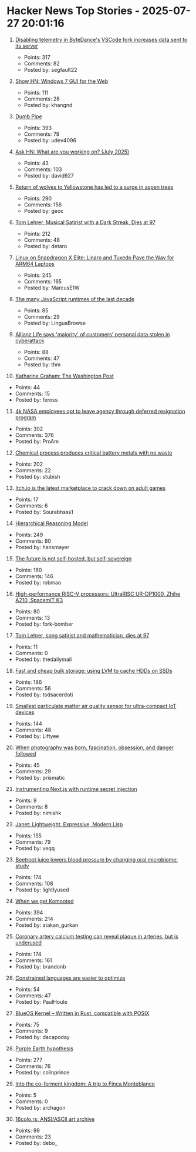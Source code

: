 # Hacker News Top Stories - 2025-07-27 20:01:16

1. [Disabling telemetry in ByteDance's VSCode fork increases data sent to its server](https://github.com/segmentationf4u1t/trae_telemetry_research)
   - Points: 317
   - Comments: 82
   - Posted by: segfault22

2. [Show HN: Windows 7 GUI for the Web](https://khang-nd.github.io/7.css/)
   - Points: 111
   - Comments: 28
   - Posted by: khangnd

3. [Dumb Pipe](https://www.dumbpipe.dev/)
   - Points: 393
   - Comments: 79
   - Posted by: udev4096

4. [Ask HN: What are you working on? (July 2025)](undefined)
   - Points: 43
   - Comments: 103
   - Posted by: david927

5. [Return of wolves to Yellowstone has led to a surge in aspen trees](https://www.livescience.com/animals/land-mammals/return-of-wolves-to-yellowstone-has-led-to-a-surge-in-aspen-trees-unseen-for-80-years)
   - Points: 290
   - Comments: 156
   - Posted by: geox

6. [Tom Lehrer, Musical Satirist with a Dark Streak, Dies at 97](https://www.nytimes.com/2025/07/27/arts/music/tom-lehrer-dead.html)
   - Points: 212
   - Comments: 48
   - Posted by: detaro

7. [Linux on Snapdragon X Elite: Linaro and Tuxedo Pave the Way for ARM64 Laptops](https://www.linaro.org/blog/linux-on-snapdragon-x-elite/)
   - Points: 245
   - Comments: 165
   - Posted by: MarcusE1W

8. [The many JavaScript runtimes of the last decade](https://buttondown.com/whatever_jamie/archive/the-many-many-many-javascript-runtimes-of-the-last-decade/)
   - Points: 85
   - Comments: 29
   - Posted by: LinguaBrowse

9. [Allianz Life says 'majority' of customers' personal data stolen in cyberattack](https://techcrunch.com/2025/07/26/allianz-life-says-majority-of-customers-personal-data-stolen-in-cyberattack/)
   - Points: 88
   - Comments: 47
   - Posted by: thm

10. [Katharine Graham: The Washington Post](https://fs.blog/knowledge-project-podcast/outliers-katharine-graham/)
   - Points: 44
   - Comments: 15
   - Posted by: feross

11. [4k NASA employees opt to leave agency through deferred resignation program](https://www.kcrw.com/news/shows/npr/npr-story/nx-s1-5481304)
   - Points: 302
   - Comments: 376
   - Posted by: ProAm

12. [Chemical process produces critical battery metals with no waste](https://spectrum.ieee.org/nmc-battery-aspiring-materials)
   - Points: 202
   - Comments: 22
   - Posted by: stubish

13. [Itch.io is the latest marketplace to crack down on adult games](https://techcrunch.com/2025/07/27/itch-io-is-the-latest-marketplace-to-crack-down-on-adult-games/)
   - Points: 17
   - Comments: 6
   - Posted by: Sourabhsss1

14. [Hierarchical Reasoning Model](https://arxiv.org/abs/2506.21734)
   - Points: 249
   - Comments: 80
   - Posted by: hansmayer

15. [The future is not self-hosted, but self-sovereign](https://www.robertmao.com/blog/en/the-future-is-not-self-hosted-but-self-sovereign)
   - Points: 160
   - Comments: 146
   - Posted by: robmao

16. [High-performance RISC-V processors: UltraRISC UR-DP1000, Zhihe A210, SpacemIT K3](https://www.cnx-software.com/2025/07/22/three-high-performance-risc-v-processors-to-watch-in-h2-2025-ultrarisc-ur-dp1000-zizhe-a210-and-spacemit-k3/)
   - Points: 80
   - Comments: 13
   - Posted by: fork-bomber

17. [Tom Lehrer, song satirist and mathematician, dies at 97](https://apnews.com/article/tom-lehrer-son-satirist-mathematician-dies-9caa7ee01faf4fbfb793d7ba984c179d)
   - Points: 11
   - Comments: 0
   - Posted by: thedailymail

18. [Fast and cheap bulk storage: using LVM to cache HDDs on SSDs](https://quantum5.ca/2025/05/11/fast-cheap-bulk-storage-using-lvm-to-cache-hdds-on-ssds/)
   - Points: 186
   - Comments: 56
   - Posted by: todsacerdoti

19. [Smallest particulate matter air quality sensor for ultra-compact IoT devices](https://www.bosch-sensortec.com/news/worlds-smallest-particulate-matter-sensor-bmv080.html)
   - Points: 144
   - Comments: 48
   - Posted by: Liftyee

20. [When photography was born, fascination, obsession, and danger followed](https://www.washingtonpost.com/books/2025/07/12/flashes-brilliance-history-early-photography-anika-burgess-review/)
   - Points: 45
   - Comments: 29
   - Posted by: prismatic

21. [Instrumenting Next.js with runtime secret injection](https://phase.dev/blog/instrumenting-nextjs-with-runtime-secret-injection/)
   - Points: 9
   - Comments: 8
   - Posted by: nimishk

22. [Janet: Lightweight, Expressive, Modern Lisp](https://janet-lang.org)
   - Points: 155
   - Comments: 79
   - Posted by: veqq

23. [Beetroot juice lowers blood pressure by changing oral microbiome: study](https://news.exeter.ac.uk/faculty-of-health-and-life-sciences/beetroot-juice-lowers-blood-pressure-in-older-people-by-changing-oral-microbiome/)
   - Points: 174
   - Comments: 108
   - Posted by: lightlyused

24. [When we get Komooted](https://bikepacking.com/plog/when-we-get-komooted/)
   - Points: 394
   - Comments: 214
   - Posted by: atakan_gurkan

25. [Coronary artery calcium testing can reveal plaque in arteries, but is underused](https://www.nytimes.com/2025/07/26/health/coronary-artery-calcium-heart.html)
   - Points: 174
   - Comments: 161
   - Posted by: brandonb

26. [Constrained languages are easier to optimize](https://jyn.dev/constrained-languages-are-easier-to-optimize/)
   - Points: 54
   - Comments: 47
   - Posted by: PaulHoule

27. [BlueOS Kernel – Written in Rust, compatible with POSIX](https://github.com/vivoblueos/kernel)
   - Points: 75
   - Comments: 9
   - Posted by: dacapoday

28. [Purple Earth hypothesis](https://en.wikipedia.org/wiki/Purple_Earth_hypothesis)
   - Points: 277
   - Comments: 76
   - Posted by: colinprince

29. [Into the co-ferment kingdom: A trip to Finca Monteblanco](https://www.robertasami.com/coffee/into-the-coferment-kingdom)
   - Points: 5
   - Comments: 0
   - Posted by: archagon

30. [16colo.rs: ANSI/ASCII art archive](https://16colo.rs/)
   - Points: 99
   - Comments: 23
   - Posted by: debo_

